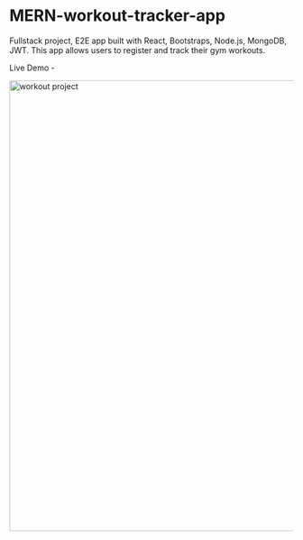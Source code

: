 # MERN-workout-tracker-app
Fullstack project, E2E app built with React, Bootstraps, Node.js, MongoDB, JWT.
This app allows users to register and track their gym workouts.

Live Demo - 

<img width="800" alt="workout project" src="https://user-images.githubusercontent.com/71568364/193459059-e183b2ed-e6c6-4785-bb4a-51e1cce45037.png">

